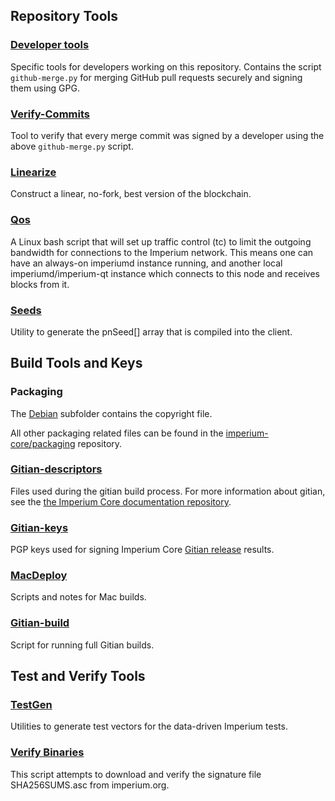 Repository Tools
---------------------

### [Developer tools](/contrib/devtools) ###
Specific tools for developers working on this repository.
Contains the script `github-merge.py` for merging GitHub pull requests securely and signing them using GPG.

### [Verify-Commits](/contrib/verify-commits) ###
Tool to verify that every merge commit was signed by a developer using the above `github-merge.py` script.

### [Linearize](/contrib/linearize) ###
Construct a linear, no-fork, best version of the blockchain.

### [Qos](/contrib/qos) ###

A Linux bash script that will set up traffic control (tc) to limit the outgoing bandwidth for connections to the Imperium network. This means one can have an always-on imperiumd instance running, and another local imperiumd/imperium-qt instance which connects to this node and receives blocks from it.

### [Seeds](/contrib/seeds) ###
Utility to generate the pnSeed[] array that is compiled into the client.

Build Tools and Keys
---------------------

### Packaging ###
The [Debian](/contrib/debian) subfolder contains the copyright file.

All other packaging related files can be found in the [imperium-core/packaging](https://github.com/imperium-core/packaging) repository.

### [Gitian-descriptors](/contrib/gitian-descriptors) ###
Files used during the gitian build process. For more information about gitian, see the [the Imperium Core documentation repository](https://github.com/imperium-core/docs).

### [Gitian-keys](/contrib/gitian-keys)
PGP keys used for signing Imperium Core [Gitian release](/doc/release-process.md) results.

### [MacDeploy](/contrib/macdeploy) ###
Scripts and notes for Mac builds. 

### [Gitian-build](/contrib/gitian-build.py) ###
Script for running full Gitian builds.

Test and Verify Tools 
---------------------

### [TestGen](/contrib/testgen) ###
Utilities to generate test vectors for the data-driven Imperium tests.

### [Verify Binaries](/contrib/verifybinaries) ###
This script attempts to download and verify the signature file SHA256SUMS.asc from imperium.org.
